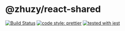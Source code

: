 # @zhuzy/react-shared

[![Build Status](https://travis-ci.org/justable/template-lib-js.svg?branch=master)](https://travis-ci.org/justable/template-lib-js)
[![code style: prettier](https://img.shields.io/badge/code_style-prettier-ff69b4.svg?style=flat-square)](https://github.com/prettier/prettier)
[![tested with jest](https://img.shields.io/badge/tested_with-jest-99424f.svg)](https://github.com/facebook/jest)

<!-- [![jest](https://jestjs.io/img/jest-badge.svg)](https://github.com/facebook/jest) -->

[1]: chrome://inspect/#devices
[2]: https://shields.io/category/build
